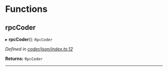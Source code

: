 

# Functions

<a id="rpccoder"></a>

##  rpcCoder

▸ **rpcCoder**(): `RpcCoder`

*Defined in [coder/json/index.ts:12](https://github.com/polkadot-js/api/blob/f31c35e/packages/rpc-provider/src/coder/json/index.ts#L12)*

**Returns:** `RpcCoder`

___

